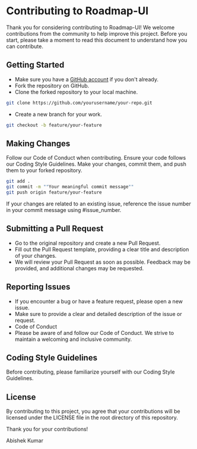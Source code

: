 # Contributing to Roadmap-UI

Thank you for considering contributing to Roadmap-UI! We welcome contributions from the community to help improve this project. Before you start, please take a moment to read this document to understand how you can contribute.

## Getting Started

- Make sure you have a [GitHub account](https://github.com/signup/free) if you don't already.
- Fork the repository on GitHub.
- Clone the forked repository to your local machine.

```bash
git clone https://github.com/yourusername/your-repo.git
```

- Create a new branch for your work.

```bash
git checkout -b feature/your-feature
```

## Making Changes
Follow our Code of Conduct when contributing.
Ensure your code follows our Coding Style Guidelines.
Make your changes, commit them, and push them to your forked repository.
```bash
git add .
git commit -m ""Your meaningful commit message""
git push origin feature/your-feature
```

If your changes are related to an existing issue, reference the issue number in your commit message using #issue_number.

## Submitting a Pull Request
- Go to the original repository and create a new Pull Request.
- Fill out the Pull Request template, providing a clear title and description of your changes.
- We will review your Pull Request as soon as possible. Feedback may be provided, and additional changes may be requested.

## Reporting Issues
- If you encounter a bug or have a feature request, please open a new issue.
- Make sure to provide a clear and detailed description of the issue or request.
- Code of Conduct
- Please be aware of and follow our Code of Conduct. We strive to maintain a welcoming and inclusive community.

## Coding Style Guidelines
Before contributing, please familiarize yourself with our Coding Style Guidelines.

## License
By contributing to this project, you agree that your contributions will be licensed under the LICENSE file in the root directory of this repository.

Thank you for your contributions!

Abishek Kumar